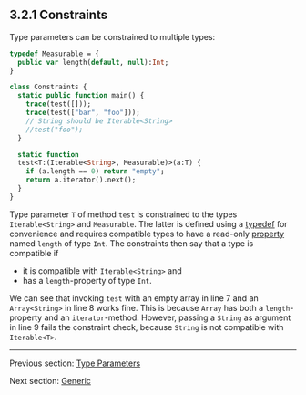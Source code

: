 ## 3.2.1 Constraints

Type parameters can be constrained to multiple types:

```haxe
typedef Measurable = {
  public var length(default, null):Int;
}

class Constraints {
  static public function main() {
    trace(test([]));
    trace(test(["bar", "foo"]));
    // String should be Iterable<String>
    //test("foo");
  }

  static function
  test<T:(Iterable<String>, Measurable)>(a:T) {
    if (a.length == 0) return "empty";
    return a.iterator().next();
  }
}
```
Type parameter `T` of method `test` is constrained to the types `Iterable<String>` and `Measurable`. The latter is defined using a [typedef](type-system-typedef.md) for convenience and requires compatible types to have a read-only [property](class-field-property.md) named `length` of type `Int`. The constraints then say that a type is compatible if

* it is compatible with `Iterable<String>` and
* has a `length`-property of type `Int`.

We can see that invoking `test` with an empty array in line 7 and an `Array<String>` in line 8 works fine. This is because `Array` has both a `length`-property and an `iterator`-method. However, passing a `String` as argument in line 9 fails the constraint check, because `String` is not compatible with `Iterable<T>`.

---

Previous section: [Type Parameters](type-system-type-parameters.md)

Next section: [Generic](type-system-generic.md)